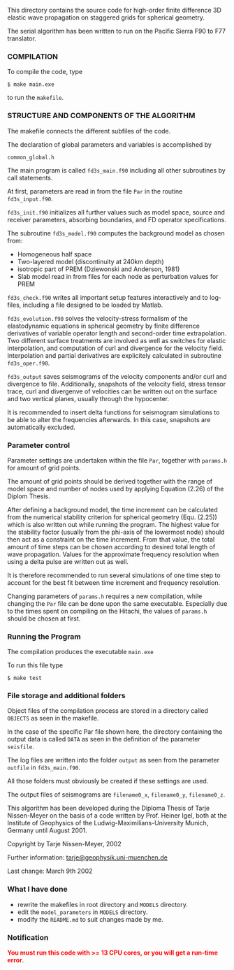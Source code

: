 This directory contains the source code for high-order finite difference
3D elastic wave propagation on staggered grids for spherical geometry.

The serial algorithm has been written to run on the
Pacific Sierra F90 to F77 translator.


### COMPILATION

To compile the code, type
```
$ make main.exe
```

to run the `makefile`.

### STRUCTURE AND COMPONENTS OF THE ALGORITHM

The makefile connects the different subfiles of the code.

The declaration of global parameters and variables is accomplished by

`common_global.h`

The main program is called `fd3s_main.f90` including all other subroutines
by call statements.

At first, parameters are read in from the file `Par` in the
routine `fd3s_input.f90`.

`fd3s_init.f90` initializes all further values such as model space,
source and receiver parameters, absorbing boundaries, and FD operator
specifications.

The subroutine `fd3s_model.f90` computes the background model as chosen from:
- Homogeneous half space
- Two-layered model (discontinuity at 240km depth)
- isotropic part of PREM (Dziewonski and Anderson, 1981)
- Slab model read in from files for each node as perturbation values for PREM

`fd3s_check.f90` writes all important setup features interactively and to
log-files, including a file designed to be loaded by Matlab.

`fd3s_evolution.f90` solves the velocity-stress formalism of the elastodynamic
equations in spherical geometry by finite difference derivatives of
variable operator length and second-order time extrapolation.
Two different surface treatments are involved as well as
switches for elastic interpolation, and computation of curl and divergence
for the velocity field.  
Interpolation and partial derivatives are explicitely calculated in
subroutine `fd3s_oper.f90`.

`fd3s_output` saves seismograms of the velocity components and/or curl and
divergence to file. Additionally, snapshots of the velocity field, stress
tensor trace, curl and divergenve of velocities can be written out
on the surface and two vertical planes, usually through the hypocenter.

It is recommended to insert delta functions for seismogram simulations
to be able to alter the frequencies afterwards. In this case, snapshots
are automatically excluded.


### Parameter control

Parameter settings are undertaken within the file `Par`, together with
`params.h` for amount of grid points.

The amount of grid points should be derived together with the range of
model space and number of nodes used by applying Equation (2.26) of
the Diplom Thesis.

After defining a background model, the time increment can be calculated from
the numerical stability criterion for spherical geometry (Equ. (2.25)) which
is also written out while running the program. The highest value for the
stability factor (usually from the phi-axis of the lowermost node)
should then act as a constraint on the time increment.
From that value, the total amount of time steps can be chosen according
to desired total length of wave propagation.
Values for the approximate frequency resolution when using a delta pulse
are written out as well.

It is therefore recommended to run several simulations of one time step
to account for the best fit between time increment and frequency resolution.

Changing parameters of `params.h` requires a new compilation, while
changing the `Par` file can be done upon the same executable.
Especially due to the times spent on compiling on the Hitachi, the values
of `params.h` should be chosen at first.


### Running the Program

The compilation produces the executable `main.exe`

To run this file type

```
$ make test
```

### File storage and additional folders

Object files of the compilation process are stored in a directory
called `OBJECTS` as seen in the makefile.

In the case of the specific Par file shown here, the directory containing the
output data is called `DATA` as seen in the definition of the parameter
`seisfile`.

The log files are written into the folder `output` as seen from the
parameter `outfile` in `fd3s_main.f90`.

All those folders must obviously be created if these settings are used.

The output files of seismograms are `filename0_x`, `filename0_y`, `filename0_z`.



This algorithm has been developed during the Diploma Thesis of
Tarje Nissen-Meyer on the basis of a code written by Prof. Heiner Igel,
both at the Institute of Geophysics of the Ludwig-Maximilians-University
Munich, Germany until August 2001.

Copyright by Tarje Nissen-Meyer, 2002

Further information: tarje@geophysik.uni-muenchen.de

Last change: March 9th 2002

### What I have done
- rewrite the makefiles in root directory and `MODELS` directory.
- edit the `model_parameters` in `MODELS` directory.
- modify the `README.md` to suit changes made by me.

### Notification
**<font color=red>You must run this code with >= 13 CPU cores, or you will get a run-time error</font>**.   
